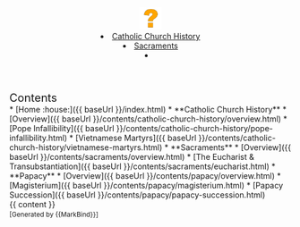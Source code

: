 <head-bottom>
  <link rel="stylesheet" href="{{baseUrl}}/stylesheets/main.css">
</head-bottom>

<header sticky>
  <navbar type="dark">
    <a slot="brand" href="{{baseUrl}}/index.html" title="Home" class="navbar-brand"><img src="/icon.svg" height="40"></a>
    <li><a href="{{baseUrl}}/contents/catholic-church-history/overview.html" class="nav-link">Catholic Church History</a></li>
    <li><a href="{{baseUrl}}/contents/sacraments/overview.html" class="nav-link">Sacraments</a></li>
    <li slot="right">
      <form class="navbar-form">
        <searchbar :data="searchData" placeholder="Search" :on-hit="searchCallback" menu-align-right></searchbar>
      </form>
    </li>
  </navbar>
</header>

<div id="flex-body">
  <nav id="site-nav">
    <div class="site-nav-top">
      <div class="fw-bold mb-2" style="font-size: 1.25rem;">Contents</div>
    </div>
    <div class="nav-component slim-scroll">
      <site-nav>
* [Home :house:]({{ baseUrl }}/index.html)
* **Catholic Church History**
  * [Overview]({{ baseUrl }}/contents/catholic-church-history/overview.html)
  * [Pope Infallibility]({{ baseUrl }}/contents/catholic-church-history/pope-infallibility.html)
  * [Vietnamese Martyrs]({{ baseUrl }}/contents/catholic-church-history/vietnamese-martyrs.html)
* **Sacraments**
  * [Overview]({{ baseUrl }}/contents/sacraments/overview.html)
  * [The Eucharist & Transubstantiation]({{ baseUrl }}/contents/sacraments/eucharist.html)
* **Papacy**
  * [Overview]({{ baseUrl }}/contents/papacy/overview.html)
  * [Magisterium]({{ baseUrl }}/contents/papacy/magisterium.html)
  * [Papacy Succession]({{ baseUrl }}/contents/papacy/papacy-succession.html)
      </site-nav>
    </div>
  </nav>
  <div id="content-wrapper">
    <breadcrumb />
    {{ content }}
  </div>
  <nav id="page-nav">
    <div class="nav-component slim-scroll">
      <page-nav />
    </div>
  </nav>
  <scroll-top-button></scroll-top-button>
</div>

<footer>
  <!-- Support MarkBind by including a link to us on your landing page! -->
  <div class="text-center">
    <small>[Generated by {{MarkBind}}]</small>
  </div>
</footer>
